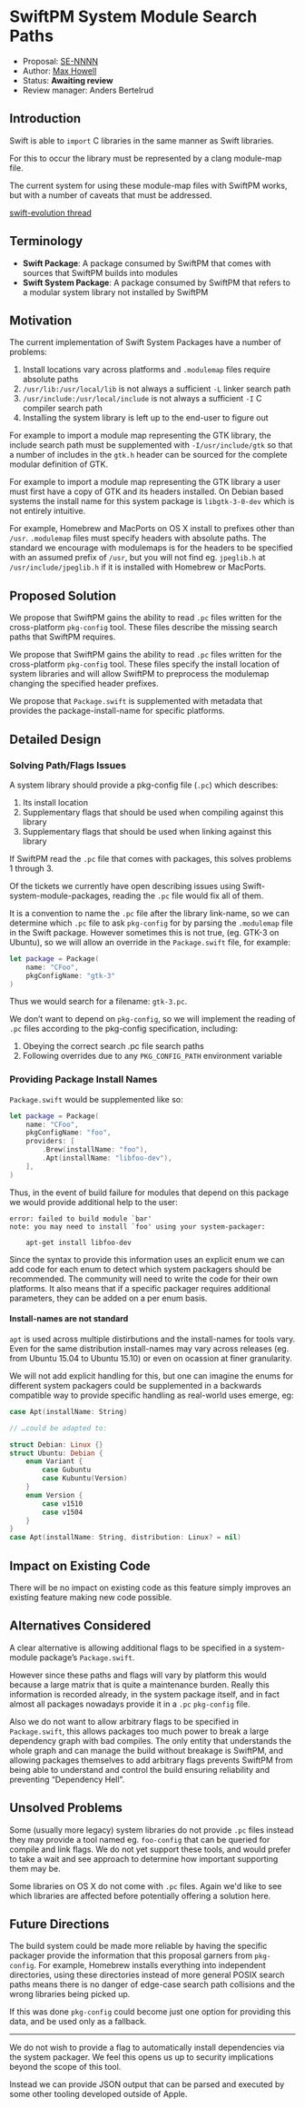 # SwiftPM System Module Search Paths

* Proposal: [SE-NNNN](https://github.com/apple/swift-evolution/blob/master/proposals/NNNN-swiftpm-system-module-search-paths.md)
* Author: [Max Howell](https://github.com/mxcl)
* Status: **Awaiting review**
* Review manager: Anders Bertelrud


## Introduction

Swift is able to `import` C libraries in the same manner as Swift libraries.

For this to occur the library must be represented by a clang module-map file.

The current system for using these module-map files with SwiftPM works, but with
a number of caveats that must be addressed.


[swift-evolution thread](https://lists.swift.org/pipermail/swift-evolution/Week-of-Mon-20160321/013201.html)

## Terminology

* **Swift Package**: A package consumed by SwiftPM that comes with sources that SwiftPM builds into modules
* **Swift System Package**: A package consumed by SwiftPM that refers to a modular system library not installed by SwiftPM


## Motivation

The current implementation of Swift System Packages have a number of problems:

 1. Install locations vary across platforms and `.modulemap` files require absolute paths
 2. `/usr/lib:/usr/local/lib` is not always a sufficient `-L` linker search path
 3. `/usr/include:/usr/local/include` is not always a sufficient `-I` C compiler search path
 4. Installing the system library is left up to the end-user to figure out

For example to import a module map representing the GTK library, the include search
path must be supplemented with `-I/usr/include/gtk` so that a number of includes in
the `gtk.h` header can be sourced for the complete modular definition of GTK.

For example to import a module map representing the GTK library a user must first have
a copy of GTK and its headers installed. On Debian based systems the install name for
this system package is `libgtk-3-0-dev` which is not entirely intuitive.

For example, Homebrew and MacPorts on OS X install to prefixes other than `/usr`.
`.modulemap` files must specify headers with absolute paths. The standard we
encourage with modulemaps is for the headers to  be specified with an assumed
prefix of `/usr`, but you will not find eg. `jpeglib.h` at `/usr/include/jpeglib.h`
if it is installed with Homebrew or MacPorts.


## Proposed Solution

We propose that SwiftPM gains the ability to read `.pc` files written for the
cross-platform `pkg-config` tool. These files describe the missing search paths
that SwiftPM requires.

We propose that SwiftPM gains the ability to read `.pc` files written for the
cross-platform `pkg-config` tool. These files specify the install location of
system libraries and will allow SwiftPM to preprocess the modulemap changing
the specified header prefixes.

We propose that `Package.swift` is supplemented with metadata that provides the
package-install-name for specific platforms.


## Detailed Design

### Solving Path/Flags Issues

A system library should provide a pkg-config file (`.pc`) which describes:

 1. Its install location
 2. Supplementary flags that should be used when compiling against this library
 3. Supplementary flags that should be used when linking against this library

If SwiftPM read the `.pc` file that comes with packages, this solves problems 1 through 3.

Of the tickets we currently have open describing issues using Swift-system-module-packages,
reading the `.pc` file would fix all of them.

It is a convention to name the `.pc` file after the library link-name, so we can determine
which `.pc` file to ask `pkg-config` for by parsing the `.modulemap` file in the Swift
package. However sometimes this is not true, (eg. GTK-3 on Ubuntu), so we will allow an
override in the `Package.swift` file, for example:

```swift
let package = Package(
    name: "CFoo",
    pkgConfigName: "gtk-3"
)
```

Thus we would search for a filename: `gtk-3.pc`.

We don’t want to depend on `pkg-config`, so we will implement the reading of `.pc` files
according to the pkg-config specification, including:

 1. Obeying the correct search .pc file search paths
 2. Following overrides due to any `PKG_CONFIG_PATH` environment variable


### Providing Package Install Names

`Package.swift` would be supplemented like so:

```swift
let package = Package(
    name: "CFoo",
    pkgConfigName: "foo",
    providers: [
        .Brew(installName: "foo"),
        .Apt(installName: "libfoo-dev"),
    ],
)
```

Thus, in the event of build failure for modules that depend on this
package we would provide additional help to the user:

```
error: failed to build module `bar'
note: you may need to install `foo' using your system-packager:

    apt-get install libfoo-dev
```

Since the syntax to provide this information uses an explicit enum we can
add code for each enum to detect which system packagers should be 
recommended. The community will need to write the code for their own
platforms. It also means that if a specific packager requires additional
parameters, they can be added on a per enum basis.

#### Install-names are not standard

`apt` is used across multiple distirbutions and the install-names for
tools vary. Even for the same distribution install-names may vary
across releases (eg. from Ubuntu 15.04 to Ubuntu 15.10) or even on
ocassion at finer granularity.

We will not add explicit handling for this, but one can imagine the
enums for different system packagers could be supplemented in a backwards
compatible way to provide specific handling as real-world uses emerge, eg:

```swift
case Apt(installName: String)

// …could be adapted to:

struct Debian: Linux {}
struct Ubuntu: Debian {
    enum Variant {
        case Gubuntu
        case Kubuntu(Version)
    }
    enum Version {
        case v1510
        case v1504
    }
}
case Apt(installName: String, distribution: Linux? = nil)
```

## Impact on Existing Code

There will be no impact on existing code as this feature simply improves
an existing feature making new code possible.


## Alternatives Considered

A clear alternative is allowing additional flags to be specified in a system-module package’s `Package.swift`.

However since these paths and flags will vary by platform this would because a large matrix that is quite a maintenance burden. Really this information is recorded already, in the system package itself, and in fact almost all packages nowadays provide it in a `.pc` `pkg-config` file.

Also we do not want to allow arbitrary flags to be specified in `Package.swift`, this allows packages too much power
to break a large dependency graph with bad compiles. The only entity that understands the whole graph and can manage
the build without breakage is SwiftPM, and allowing packages themselves to add arbitrary flags prevents SwiftPM from
being able to understand and control the build ensuring reliability and preventing “Dependency Hell”.


## Unsolved Problems

Some (usually more legacy) system libraries do not provide `.pc` files instead they may provide
a tool named eg. `foo-config` that can be queried for compile and link flags. We do not yet
support these tools, and would prefer to take a wait and see approach to determine how
important supporting them may be.

Some libraries on OS X do not come with `.pc` files. Again we'd like to see which libraries
are affected before potentially offering a solution here.


## Future Directions

The build system could be made more reliable by having the specific packager provide the information that this
proposal garners from `pkg-config`. For example, Homebrew installs everything into independent directories, using these
directories instead of more general POSIX search paths means there is no danger of edge-case search path collisions and the wrong libraries being picked up.

If this was done `pkg-config` could become just one option for providing this data, and be used only as a fallback.

---

We do not wish to provide a flag to automatically install dependencies via the
system packager. We feel this opens us up to security implications beyond the
scope of this tool.

Instead we can provide JSON output that can be parsed and executed by some
other tooling developed outside of Apple.
